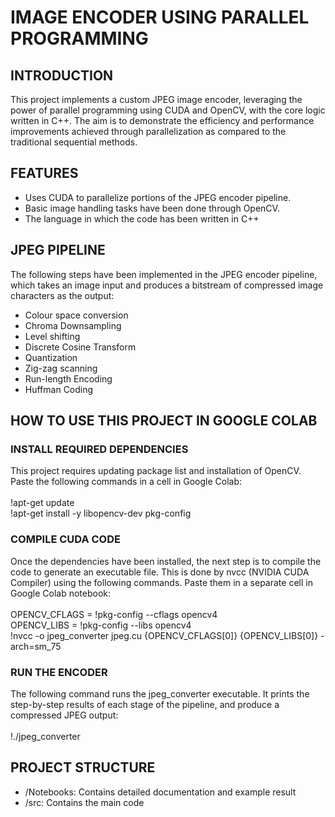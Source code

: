 # IMAGE ENCODER USING PARALLEL PROGRAMMING
## INTRODUCTION
This project implements a custom JPEG image encoder, leveraging the power of parallel programming
using CUDA and OpenCV, with the core logic written in C++. The aim is to demonstrate the efficiency
and performance improvements achieved through parallelization as compared to the traditional sequential methods. 

## FEATURES
- Uses CUDA to parallelize portions of the JPEG encoder pipeline.
- Basic image handling tasks have been done through OpenCV.
- The language in which the code has been written in C++

## JPEG PIPELINE
The following steps have been implemented in the JPEG encoder pipeline, which takes an image input and produces a bitstream of compressed image characters as the output:
- Colour space conversion
- Chroma Downsampling
- Level shifting
- Discrete Cosine Transform
- Quantization
- Zig-zag scanning
- Run-length Encoding
- Huffman Coding

## HOW TO USE THIS PROJECT IN GOOGLE COLAB
### INSTALL REQUIRED DEPENDENCIES
This project requires updating package list and installation of OpenCV. Paste the following commands in a cell in Google Colab:<br><br>
!apt-get update<br>
!apt-get install -y libopencv-dev pkg-config

### COMPILE CUDA CODE
Once the dependencies have been installed, the next step is to compile the code to generate an executable file. This is done by nvcc (NVIDIA CUDA Compiler) using the following commands. Paste them in a separate cell in Google Colab notebook:<br><br>
OPENCV_CFLAGS = !pkg-config --cflags opencv4 <br>
OPENCV_LIBS = !pkg-config --libs opencv4 <br>
!nvcc -o jpeg_converter jpeg.cu {OPENCV_CFLAGS[0]} {OPENCV_LIBS[0]} -arch=sm_75

### RUN THE ENCODER
The following command runs the jpeg_converter executable. It prints the step-by-step results of each stage of the pipeline, and produce a compressed JPEG output:<br><br>
!./jpeg_converter

## PROJECT STRUCTURE
- /Notebooks: Contains detailed documentation and example result
- /src: Contains the main code
